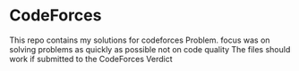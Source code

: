 # CodeForces
This repo contains my solutions for codeforces Problem.
focus was on solving problems as quickly as possible not on code quality 
The files should work if submitted to the CodeForces Verdict
